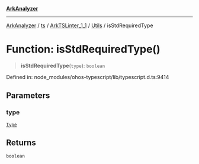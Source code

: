 [**ArkAnalyzer**](../../../../../../../../README.md)

***

[ArkAnalyzer](../../../../../../../../globals.md) / [ts](../../../../../README.md) / [ArkTSLinter\_1\_1](../../../README.md) / [Utils](../README.md) / isStdRequiredType

# Function: isStdRequiredType()

> **isStdRequiredType**(`type`): `boolean`

Defined in: node\_modules/ohos-typescript/lib/typescript.d.ts:9414

## Parameters

### type

[`Type`](../../../../../interfaces/Type.md)

## Returns

`boolean`
